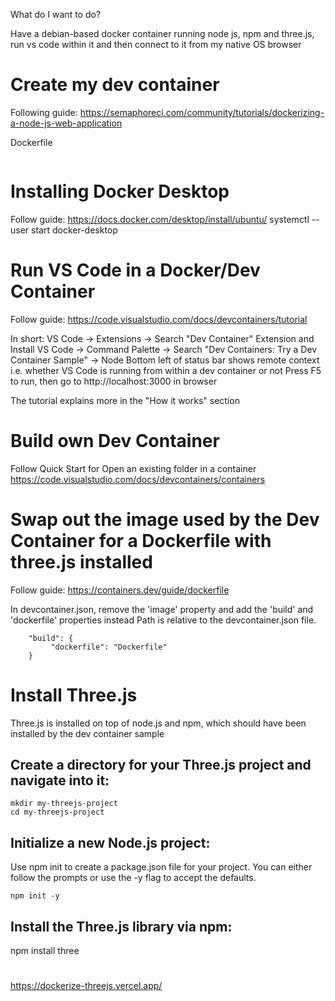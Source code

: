 What do I want to do?

Have a debian-based docker container running node js, npm and three.js, run vs code within it and then connect to it from my native OS browser

# Create my dev container

Following guide: https://semaphoreci.com/community/tutorials/dockerizing-a-node-js-web-application

Dockerfile

```

```

# Installing Docker Desktop

Follow guide: https://docs.docker.com/desktop/install/ubuntu/
systemctl --user start docker-desktop

# Run VS Code in a Docker/Dev Container

Follow guide: https://code.visualstudio.com/docs/devcontainers/tutorial

In short:
VS Code -> Extensions -> Search "Dev Container" Extension and Install
VS Code -> Command Palette -> Search "Dev Containers: Try a Dev Container Sample" -> Node
Bottom left of status bar shows remote context i.e. whether VS Code is running from within a dev container or not
Press F5 to run, then go to http://localhost:3000 in browser

The tutorial explains more in the "How it works" section

# Build own Dev Container


Follow Quick Start for Open an existing folder in a container
https://code.visualstudio.com/docs/devcontainers/containers

# Swap out the image used by the Dev Container for a Dockerfile with three.js installed

Follow guide: https://containers.dev/guide/dockerfile

In devcontainer.json, remove the 'image' property and add the 'build' and 'dockerfile' properties instead
Path is relative to the devcontainer.json file.

```
    "build": {
         "dockerfile": "Dockerfile"
    }
```

# Install Three.js

Three.js is installed on top of node.js and npm, which should have been installed by the dev container sample


## Create a directory for your Three.js project and navigate into it:

```
mkdir my-threejs-project
cd my-threejs-project
```

## Initialize a new Node.js project:
Use npm init to create a package.json file for your project. You can either follow the prompts or use the -y flag to accept the defaults.

`npm init -y`

## Install the Three.js library via npm:

npm install three




#

https://dockerize-threejs.vercel.app/